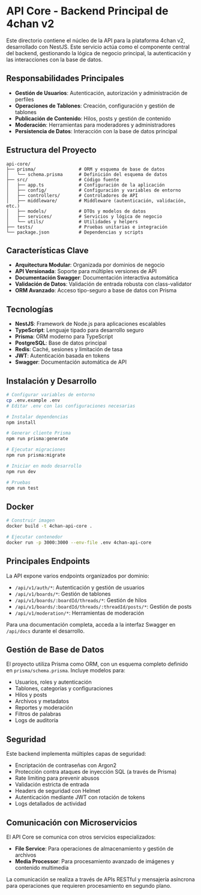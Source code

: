 # API Core - Backend Principal de 4chan v2

Este directorio contiene el núcleo de la API para la plataforma 4chan v2, desarrollado con NestJS. Este servicio actúa como el componente central del backend, gestionando la lógica de negocio principal, la autenticación y las interacciones con la base de datos.

## Responsabilidades Principales

- **Gestión de Usuarios**: Autenticación, autorización y administración de perfiles
- **Operaciones de Tablones**: Creación, configuración y gestión de tablones
- **Publicación de Contenido**: Hilos, posts y gestión de contenido
- **Moderación**: Herramientas para moderadores y administradores
- **Persistencia de Datos**: Interacción con la base de datos principal

## Estructura del Proyecto

```
api-core/
├── prisma/                # ORM y esquema de base de datos
│   └── schema.prisma      # Definición del esquema de datos
├── src/                   # Código fuente
│   ├── app.ts             # Configuración de la aplicación
│   ├── config/            # Configuración y variables de entorno
│   ├── controllers/       # Controladores de API
│   ├── middleware/        # Middleware (autenticación, validación, etc.)
│   ├── models/            # DTOs y modelos de datos
│   ├── services/          # Servicios y lógica de negocio
│   └── utils/             # Utilidades y helpers
├── tests/                 # Pruebas unitarias e integración
└── package.json           # Dependencias y scripts
```

## Características Clave

- **Arquitectura Modular**: Organizada por dominios de negocio
- **API Versionada**: Soporte para múltiples versiones de API
- **Documentación Swagger**: Documentación interactiva automática
- **Validación de Datos**: Validación de entrada robusta con class-validator
- **ORM Avanzado**: Acceso tipo-seguro a base de datos con Prisma

## Tecnologías

- **NestJS**: Framework de Node.js para aplicaciones escalables
- **TypeScript**: Lenguaje tipado para desarrollo seguro
- **Prisma**: ORM moderno para TypeScript
- **PostgreSQL**: Base de datos principal
- **Redis**: Caché, sesiones y limitación de tasa
- **JWT**: Autenticación basada en tokens
- **Swagger**: Documentación automática de API

## Instalación y Desarrollo

```bash
# Configurar variables de entorno
cp .env.example .env
# Editar .env con las configuraciones necesarias

# Instalar dependencias
npm install

# Generar cliente Prisma
npm run prisma:generate

# Ejecutar migraciones
npm run prisma:migrate

# Iniciar en modo desarrollo
npm run dev

# Pruebas
npm run test
```

## Docker

```bash
# Construir imagen
docker build -t 4chan-api-core .

# Ejecutar contenedor
docker run -p 3000:3000 --env-file .env 4chan-api-core
```

## Principales Endpoints

La API expone varios endpoints organizados por dominio:

- `/api/v1/auth/*`: Autenticación y gestión de usuarios
- `/api/v1/boards/*`: Gestión de tablones
- `/api/v1/boards/:boardId/threads/*`: Gestión de hilos
- `/api/v1/boards/:boardId/threads/:threadId/posts/*`: Gestión de posts
- `/api/v1/moderation/*`: Herramientas de moderación

Para una documentación completa, acceda a la interfaz Swagger en `/api/docs` durante el desarrollo.

## Gestión de Base de Datos

El proyecto utiliza Prisma como ORM, con un esquema completo definido en `prisma/schema.prisma`. Incluye modelos para:

- Usuarios, roles y autenticación
- Tablones, categorías y configuraciones
- Hilos y posts
- Archivos y metadatos
- Reportes y moderación
- Filtros de palabras
- Logs de auditoría

## Seguridad

Este backend implementa múltiples capas de seguridad:

- Encriptación de contraseñas con Argon2
- Protección contra ataques de inyección SQL (a través de Prisma)
- Rate limiting para prevenir abusos
- Validación estricta de entrada
- Headers de seguridad con Helmet
- Autenticación mediante JWT con rotación de tokens
- Logs detallados de actividad

## Comunicación con Microservicios

El API Core se comunica con otros servicios especializados:

- **File Service**: Para operaciones de almacenamiento y gestión de archivos
- **Media Processor**: Para procesamiento avanzado de imágenes y contenido multimedia

La comunicación se realiza a través de APIs RESTful y mensajería asíncrona para operaciones que requieren procesamiento en segundo plano.